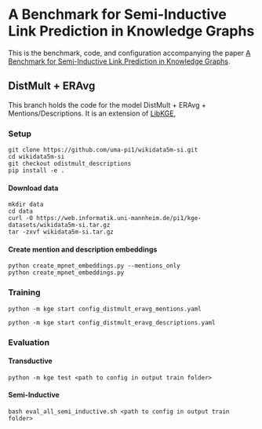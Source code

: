 # A Benchmark for Semi-Inductive Link Prediction in Knowledge Graphs

This is the benchmark, code, and configuration accompanying the paper [A Benchmark for Semi-Inductive Link Prediction in Knowledge Graphs]().

## DistMult + ERAvg

This branch holds the code for the model DistMult + ERAvg + Mentions/Descriptions.
It is an extension of [LibKGE](https://github.com/uma-pi1/kge),

### Setup

```
git clone https://github.com/uma-pi1/wikidata5m-si.git
cd wikidata5m-si
git checkout odistmult_descriptions
pip install -e .
```

#### Download data

```
mkdir data
cd data
curl -O https://web.informatik.uni-mannheim.de/pi1/kge-datasets/wikidata5m-si.tar.gz
tar -zxvf wikidata5m-si.tar.gz
```

#### Create mention and description embeddings

```
python create_mpnet_embeddings.py --mentions_only
python create_mpnet_embeddings.py
```

### Training

```
python -m kge start config_distmult_eravg_mentions.yaml
```

```
python -m kge start config_distmult_eravg_descriptions.yaml
```

### Evaluation

#### Transductive

```
python -m kge test <path to config in output train folder>
```


#### Semi-Inductive

```
bash eval_all_semi_inductive.sh <path to config in output train folder>
```


